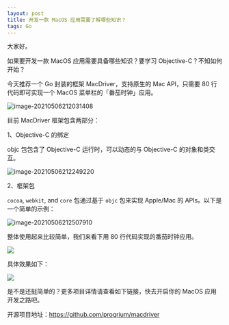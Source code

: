 ```yaml
---
layout: post
title: 开发一款 MacOS 应用需要了解哪些知识？
tags: Go
---
```


大家好。

如果要开发一款 MacOS 应用需要具备哪些知识？要学习 Objective-C？不知如何开始？

今天推荐一个 Go 封装的框架 MacDriver，支持原生的 Mac API，只需要 80 行代码即可实现一个 MacOS 菜单栏的「番茄时钟」应用。

![image-20210506212031408](https://raw.githubusercontent.com/ZhuPeng/pic/master/images/compress_image-20210506212031408.png)

目前 MacDriver 框架包含两部分：

1、Objective-C 的绑定

objc 包包含了 Objective-C 运行时，可以动态的与 Objective-C 的对象和类交互。

![image-20210506212249220](https://raw.githubusercontent.com/ZhuPeng/pic/master/images/compress_image-20210506212249220.png)

2、框架包

`cocoa`, `webkit`, and `core` 包通过基于 `objc` 包来实现 Apple/Mac 的 APIs。以下是一个简单的示例：

![image-20210506212507910](https://raw.githubusercontent.com/ZhuPeng/pic/master/images/compress_image-20210506212507910.png)

 整体使用起来比较简单，我们来看下用 80 行代码实现的番茄时钟应用。

![](https://raw.githubusercontent.com/ZhuPeng/pic/master/images/compress_macdriver.fanqie.png)

具体效果如下：

![](https://raw.githubusercontent.com/ZhuPeng/pic/master/images/pomodoro.gif)

是不是还挺简单的？更多项目详情请查看如下链接，快去开启你的 MacOS 应用开发之路吧。

开源项目地址：https://github.com/progrium/macdriver
